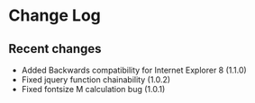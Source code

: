 Change Log
==========

Recent changes
--------------
* Added Backwards compatibility for Internet Explorer 8 (1.1.0)
* Fixed jquery function chainability (1.0.2)
* Fixed fontsize M calculation bug (1.0.1)